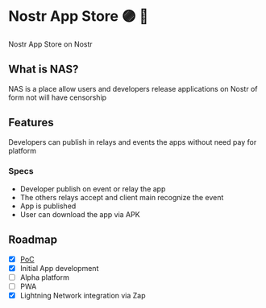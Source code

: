 # Nostr App Store 🟣 🏪

Nostr App Store on Nostr

##  What is NAS?

NAS is a place allow users and developers release applications on Nostr of form not will have censorship

## Features

Developers can publish in relays and events the apps without need pay for platform

### Specs

- Developer publish on event or relay the app
- The others relays accept and client main recognize the event
- App is published
- User can download the app via APK 

## Roadmap

- [x] [PoC](https://github.com/AreaLayer/Nostr-App-Store-PoC)
- [x] Initial App development
- [ ] Alpha platform 
- [ ] PWA
- [x] Lightning Network integration via Zap
